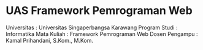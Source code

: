 # UAS Framework Pemrograman Web
Universitas : Universitas Singaperbangsa Karawang
Program Studi : Informatika
Mata Kuliah : Framework Pemrograman Web
Dosen Pengampu : Kamal Prihandani, S.Kom., M.Kom.














